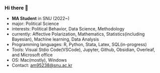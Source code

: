 ### Hi there 👋

<!--
**SangwonAhnM/SangwonAhnM** is a ✨ _special_ ✨ repository because its `README.md` (this file) appears on your GitHub profile.

Here are some ideas to get you started:

- 🔭 I’m currently working on ...
- 🌱 I’m currently learning ...
- 👯 I’m looking to collaborate on ...
- 🤔 I’m looking for help with ...
- 💬 Ask me about ...
- 📫 How to reach me: ...
- 😄 Pronouns: ...
- ⚡ Fun fact: ...
-->

- **MA Student** in SNU (2022~)
- major: Political Science
- interests: Political Behavior, Data Science, Methodology
- currently: Affective Polarization, Mathematics, Statistics(including Bayesian), Machine learning, Data Analysis
- Programming languages: R, Python, Stata, Latex, SQL(in-progress)
- Tools: Visual Stdio Code(VSCode), Jupyter, Github, Obsidian, Overleaf, and Microsoft office
- OS: Mac(mostly), Windows
- Contact: am95238@snu.ac.kr
